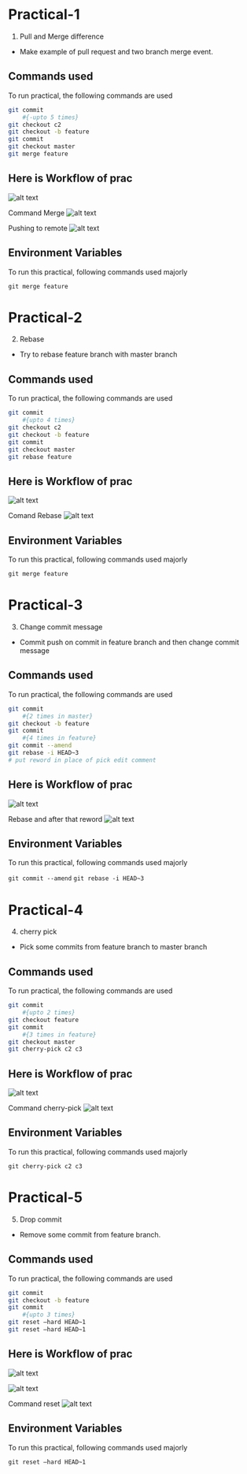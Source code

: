 
# Practical-1

1. Pull and Merge difference

- Make example of pull request and two branch merge event.

## Commands used

To run practical, the following commands are used

```bash
git commit 
    #{-upto 5 times}
git checkout c2
git checkout -b feature
git commit
git checkout master
git merge feature
```


## Here is Workflow of prac

![alt text](https://github.com/Dhruval-dotcom/Git_Practicals/blob/master/picture%20prac/Picture1.png?raw=true)

Command Merge
![alt text](https://github.com/Dhruval-dotcom/Git_Practicals/blob/master/picture%20prac/Picture11.png?raw=true)

Pushing to remote
![alt text](https://github.com/Dhruval-dotcom/Git_Practicals/blob/master/picture%20prac/Picture22.png?raw=true)


## Environment Variables

To run this practical, following commands used majorly

`git merge feature`

# Practical-2

2. Rebase

- Try to rebase feature branch with master branch 

## Commands used

To run practical, the following commands are used

```bash
git commit 
    #{upto 4 times}
git checkout c2
git checkout -b feature
git commit
git checkout master
git rebase feature
```


## Here is Workflow of prac

![alt text](https://github.com/Dhruval-dotcom/Git_Practicals/blob/master/picture%20prac/Picture2.png?raw=true)

Comand Rebase
![alt text](https://github.com/Dhruval-dotcom/Git_Practicals/blob/master/picture%20prac/Picture33.png?raw=true)


## Environment Variables

To run this practical, following commands used majorly

`git merge feature`

# Practical-3

3. Change commit message

- Commit push on commit in feature branch and then change commit message

## Commands used

To run practical, the following commands are used

```bash
git commit 
    #{2 times in master}
git checkout -b feature
git commit  
    #{4 times in feature}
git commit --amend
git rebase -i HEAD~3
# put reword in place of pick edit comment 
```


## Here is Workflow of prac

![alt text](https://github.com/Dhruval-dotcom/Git_Practicals/blob/master/picture%20prac/Picture3.png?raw=true)

Rebase and after that reword
![alt text](https://github.com/Dhruval-dotcom/Git_Practicals/blob/master/picture%20prac/Picture32.png?raw=true)


## Environment Variables

To run this practical, following commands used majorly

`git commit --amend`
`git rebase -i HEAD~3
`

# Practical-4

4. cherry pick

- Pick some commits from feature branch to master branch

## Commands used

To run practical, the following commands are used

```bash
git commit 
    #{upto 2 times}
git checkout feature
git commit 
    #{3 times in feature}
git checkout master
git cherry-pick c2 c3
```


## Here is Workflow of prac

![alt text](https://github.com/Dhruval-dotcom/Git_Practicals/blob/master/picture%20prac/Picture4.png?raw=true)

Command cherry-pick
![alt text](https://github.com/Dhruval-dotcom/Git_Practicals/blob/master/picture%20prac/Picture41.png?raw=true)


## Environment Variables

To run this practical, following commands used majorly

`git cherry-pick c2 c3`


# Practical-5

5. Drop commit

- Remove some commit from feature branch.

## Commands used

To run practical, the following commands are used

```bash
git commit
git checkout -b feature
git commit 
    #{upto 3 times}
git reset –hard HEAD~1
git reset –hard HEAD~1
```


## Here is Workflow of prac

![alt text](https://github.com/Dhruval-dotcom/Git_Practicals/blob/master/picture%20prac/Picture6.png?raw=true)

![alt text](https://github.com/Dhruval-dotcom/Git_Practicals/blob/master/picture%20prac/Picture7.png?raw=true)

Command reset
![alt text](https://github.com/Dhruval-dotcom/Git_Practicals/blob/master/picture%20prac/Picture51.png?raw=true)



## Environment Variables

To run this practical, following commands used majorly

`git reset –hard HEAD~1`


